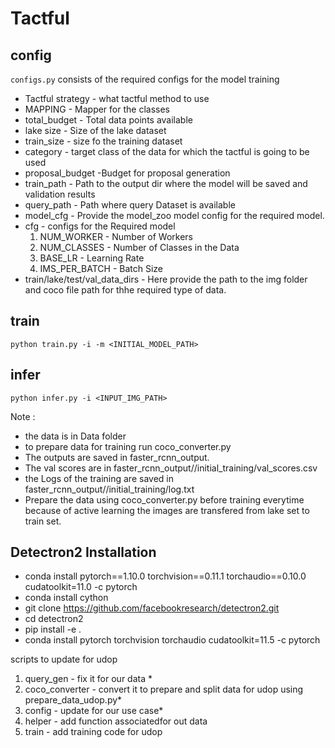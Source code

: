# Tactful

## config
`configs.py` consists of the required configs for the model training
- Tactful strategy - what tactful method to use
- MAPPING - Mapper for the classes
- total_budget - Total data points available
- lake size - Size of the lake dataset
- train_size - size fo the training dataset
- category - target class of the data for which the tactful is going to be used
- proposal_budget -Budget for proposal generation
- train_path - Path to the output dir where the model will be saved and validation results
- query_path - Path where query Dataset is available
- model_cfg - Provide the model_zoo model config for the required model.
- cfg - configs for the Required model
    1. NUM_WORKER - Number of Workers
    2. NUM_CLASSES - Number of Classes in the Data
    3. BASE_LR - Learning Rate
    4. IMS_PER_BATCH - Batch Size
- train/lake/test/val_data_dirs - Here provide the path to the img folder and coco file path for thhe required type of data.

## train
```
python train.py -i -m <INITIAL_MODEL_PATH>
```
## infer
```
python infer.py -i <INPUT_IMG_PATH> 
```

Note :
- the data is in Data folder
- to prepare data for training run coco_converter.py
- The outputs are saved in faster_rcnn_output.
- The val scores are in faster_rcnn_output/<strategy>/initial_training/val_scores.csv
- the Logs of the training are saved in faster_rcnn_output/<strategy>/initial_training/<strategy>log.txt
- Prepare the data using coco_converter.py before training everytime because of active learning the images are transfered from lake set to train set.


## Detectron2 Installation

- conda install pytorch==1.10.0 torchvision==0.11.1 torchaudio==0.10.0 cudatoolkit=11.0 -c pytorch
- conda install cython
- git clone https://github.com/facebookresearch/detectron2.git
- cd detectron2
- pip install -e .
- conda install pytorch torchvision torchaudio cudatoolkit=11.5 -c pytorch




scripts to update for udop 
1. query_gen - fix it for our data *
2. coco_converter - convert it to prepare and split data for udop using prepare_data_udop.py*
3. config - update for our use case*
4. helper - add function associatedfor out data
5. train - add training code for udop 